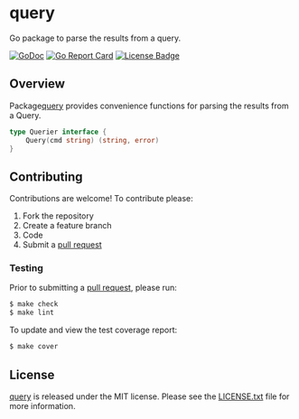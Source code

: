 # query

Go package to parse the results from a query.

[![GoDoc][godoc badge]][godoc link]
[![Go Report Card][report badge]][report card]
[![License Badge][license badge]][LICENSE.txt]

## Overview

Package[query][] provides convenience functions for parsing the results from a
Query.

```go
type Querier interface {
	Query(cmd string) (string, error)
}
```

## Contributing

Contributions are welcome! To contribute please:

1. Fork the repository
2. Create a feature branch
3. Code
4. Submit a [pull request][]

### Testing

Prior to submitting a [pull request][], please run:

```bash
$ make check
$ make lint
```

To update and view the test coverage report:

```bash
$ make cover
```

## License

[query][] is released under the MIT license. Please see the [LICENSE.txt][]
file for more information.

[godoc badge]: https://godoc.org/github.com/gotmc/query?status.svg
[godoc link]: https://godoc.org/github.com/gotmc/query
[query]: https://github.com/gotmc/query
[LICENSE.txt]: https://github.com/gotmc/query/blob/master/LICENSE.txt
[license badge]: https://img.shields.io/badge/license-MIT-blue.svg
[pull request]: https://help.github.com/articles/using-pull-requests
[report badge]: https://goreportcard.com/badge/github.com/gotmc/query
[report card]: https://goreportcard.com/report/github.com/gotmc/query
